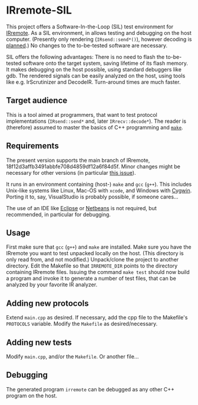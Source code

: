 # IRremote-SIL
This project offers a Software-In-the-Loop (SIL) test environment for [IRremote](https://github.com/z3t0/Arduino-IRremote).
As a SIL environment, in allows testing and debugging on the host computer.
(Presently only rendering (`IRsend::send*()`), however decoding is [planned](https://github.com/bengtmartensson/IRremote-SIL/issues/1).)
No changes to the to-be-tested software are necessary.

SIL offers the following advantages: There is no need to flash the to-be-tested software onto the target system,
saving lifetime of its flash memory. It makes debugging on the host possible, using standard debuggers like gdb.
The rendered signals can be easily analyzed on the host, using tools like e.g. IrScrutinizer and DecodeIR.
Turn-around times are much faster.

## Target audience
This is a tool aimed at programmers, that want to test protocol implementations (`IRsend::send*` and, later `IRrecv::decode*`). 
The reader is (therefore) assumed to master the basics of C++ programming and [`make`](https://www.gnu.org/software/make/manual/).

## Requirements
The present version supports the main branch of IRremote, 18f12d3affb3491abbfe708d4859df12a6f84d5f.
Minor changes might be necessary for other versions (in particular [this issue](https://github.com/z3t0/Arduino-IRremote/issues/463)).

It runs in an environment containing (host-) `make` and `gcc` (`g++`). This includes Unix-like systems
like Linux, Mac-OS with `xcode`, and Windows with [Cygwin](http://www.cygwin.com/). Porting it to, say,
VisualStudio is probably possible, if someone cares...

The use of an IDE like [Eclipse](https://eclipse.org/) or [Netbeans](https://netbeans.org/)
is not required, but recommended, in particular for debugging.

## Usage
First make sure that `gcc` (`g++`) and `make` are installed. 
Make sure you have the IRremote you want to test unpacked locally on the host.
(This directory is only read from, and not modified.)
Unpack/clone the project to another directory. Edit the Makefile so that
`IRREMOTE_DIR` points to the directory containing IRremote files. Issuing the command `make test`
should now build a program and invoke it to generate a number of test files, that can be analyzed
by your favorite IR analyzer.

## Adding new protocols
Extend `main.cpp` as desired. If necessary, add the cpp file to the Makefile's `PROTOCOLS` variable.
Modify the `Makefile` as desired/necessary.

## Adding new tests
Modify `main.cpp`, and/or the `Makefile`. Or another file...

## Debugging
The generated program `irremote` can be debugged as any other C++ program on the host.
